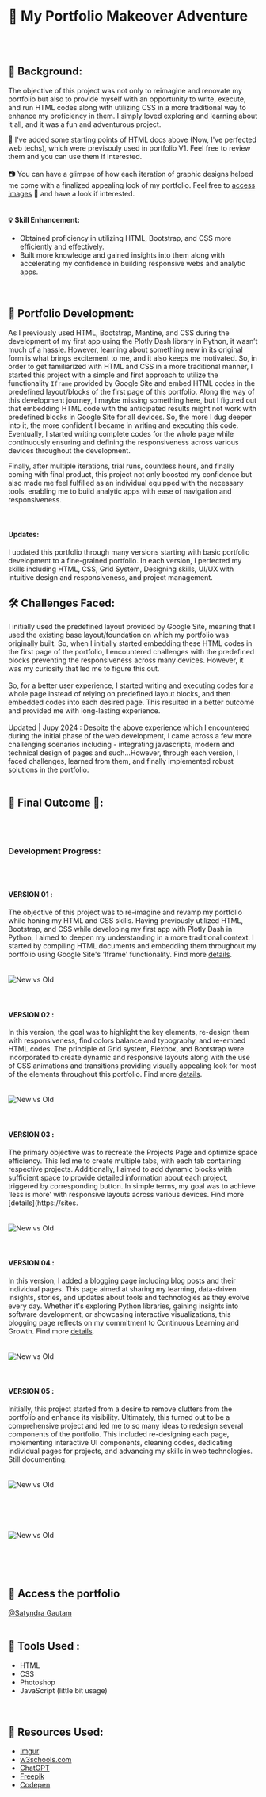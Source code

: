 # 🎨 My Portfolio Makeover Adventure
<br><br>

## 🌟 Background:
The objective of this project was not only to reimagine and renovate my portfolio but also to provide myself with an opportunity to write, execute, and run HTML codes 
along with utilizing CSS in a more traditional way to enhance my proficiency in them. I simply loved exploring and learning about it all, and it was a fun and adventurous project.

📁 I've added some starting points of HTML docs above (Now, I've perfected web techs), which were previsouly used in portfolio V1. Feel free to review them and you can use them if interested.<br><br>
📷 You can have a glimpse of how each iteration of graphic designs helped me come with a finalized appealing look of my portfolio. Feel free to [access images](https://imgur.com/a/oVnPeqP) 🔗 and have a look if interested. 
<br><br>

#### 💡 Skill Enhancement:
* Obtained proficiency in utilizing HTML, Bootstrap, and CSS more efficiently and effectively.
* Built more knowledge and gained insights into them along with accelerating my confidence in building responsive webs and analytic apps.
<br><br><br>

## 🚀 Portfolio Development:
As I previously used HTML, Bootstrap, Mantine, and CSS during the development of my first app using the Plotly Dash library in Python, it wasn’t much of a hassle. 
However, learning about something new in its original form is what brings excitement to me, and it also keeps me motivated. So, in order to get 
familiarized with HTML and CSS in a more traditional manner, I started this project with a simple and first approach to utilize 
the functionality `Iframe` provided by Google Site and embed HTML codes in the predefined layout/blocks of the first page of this portfolio. Along the way 
of this development journey, I maybe missing something here, but I figured out that embedding HTML code with the anticipated results might not work with predefined
blocks in Google Site for all devices. So, the more I dug deeper into it, the more confident I became in writing and executing this code. 
Eventually, I started writing complete codes for the whole page while continuously ensuring and defining the responsiveness across various devices throughout the development.

Finally, after multiple iterations, trial runs, countless hours, and finally coming with final product, this project not only boosted my confidence but also made me feel 
fulfilled as an individual equipped with the necessary tools, enabling me to build analytic apps with ease of navigation and responsiveness.
<br><br><br>

#### Updates: 
I updated this portfolio through many versions starting with basic portfolio development to a fine-grained portfolio. In each version, I perfected my skills including HTML, CSS, Grid System, 
Designing skills, UI/UX with intuitive design and responsiveness, and project management. 

## 🛠️ Challenges Faced:
I initially used the predefined layout provided by Google Site, meaning that I used the existing base layout/foundation on which my portfolio was originally built. 
So, when I initially started embedding these HTML codes in the first page of the portfolio, I encountered challenges with the predefined blocks preventing the 
responsiveness across many devices. However, it was my curiosity that led me to figure this out.
<br><br>
So, for a better user experience, I started writing and executing codes for a whole page instead of relying on predefined layout blocks, and then embedded codes 
into each desired page. This resulted in a better outcome and provided me with long-lasting experience.
<br><br>
Updated | Jupy 2024 : Despite the above experience which I encountered during the initial phase of the web development, I came across a few more challenging scenarios including - 
integrating javascripts, modern and technical design of pages and such...However, through each version, I faced challenges, learned from them, and finally implemented 
robust solutions in the portfolio. 
<br><br>

## 🎉 Final Outcome 🎉: 
<br><br>

### Development Progress:
<br><br>
#### VERSION 01 : 
The objective of this project was to re-imagine and revamp my portfolio while honing my HTML and CSS skills. Having previously utilized HTML, Bootstrap, and 
CSS while developing my first app with Plotly Dash in Python, I aimed to deepen my understanding in a more traditional context. I started by compiling HTML 
documents and embedding them throughout my portfolio using Google Site's 'Iframe' functionality. Find more [details](https://sites.google.com/view/gautamsatyndra/projects/portfolio-makeover-v1).
<br><br><br>
![New vs Old](https://github.com/satyndragautam/my-portfolio-makeover-adventure/blob/main/images/v1.png)
<br><br><br>
#### VERSION 02 : 
In this version, the goal was to highlight the key elements, re-design them with responsiveness, find colors balance and typography, and re-embed HTML codes. 
The principle of Grid system, Flexbox, and Bootstrap were incorporated to create dynamic and responsive layouts along with the use of CSS animations and 
transitions providing visually appealing look for most of the elements throughout this portfolio. Find more [details](https://sites.google.com/view/gautamsatyndra/projects/web-dev-responsive-design-v2).
<br><br><br>
![New vs Old](https://github.com/satyndragautam/my-portfolio-makeover-adventure/blob/main/images/v2.png)
<br><br><br>
#### VERSION 03 : 
The primary objective was to recreate the Projects Page and optimize space efficiency. This led me to create multiple tabs, with each tab containing 
respective projects. Additionally, I aimed to add dynamic blocks with sufficient space to provide detailed information about each project, triggered 
by corresponding button. In simple terms, my goal was to achieve 'less is more' with responsive layouts across various devices. Find more [details](https://sites.<br><br><br>
![New vs Old](https://github.com/satyndragautam/my-portfolio-makeover-adventure/blob/main/images/v3.png)
<br><br><br>
#### VERSION 04 : 
In this version, I added a blogging page including blog posts and their individual pages. This page aimed at sharing my learning, data-driven insights, 
stories, and updates about tools and technologies as they evolve every day. Whether it's exploring Python libraries, gaining insights into software 
development, or showcasing interactive visualizations, this blogging page reflects on my commitment to Continuous Learning and Growth. Find more [details](https://sites.google.com/view/gautamsatyndra/projects/develop-blogging-pages-v4).
<br><br><br>
![New vs Old](https://github.com/satyndragautam/my-portfolio-makeover-adventure/blob/main/images/v4.png)
<br><br><br>
#### VERSION 05 : 
Initially, this project started from a desire to remove clutters from the portfolio and enhance its visibility. Ultimately, this turned out to be a 
comprehensive project and led me to so many ideas to redesign several components of the portfolio. This included re-designing each page, implementing 
interactive UI components, cleaning codes, dedicating individual pages for projects, and advancing my skills in web technologies. Still documenting.
<br><br><br>
![New vs Old](https://github.com/satyndragautam/my-portfolio-makeover-adventure/blob/main/images/v5_hom.png)
<br><br><br><br><br><br>
![New vs Old](https://github.com/satyndragautam/my-portfolio-makeover-adventure/blob/main/images/v5_mislncs_pages.png)
<br><br><br><br><br>

## 🔗 Access the portfolio 
[@Satyndra Gautam](https://sites.google.com/view/gautamsatyndra/about-me)
<br><br>


## 🧰 Tools Used : 
* HTML
* CSS
* Photoshop
* JavaScript (little bit usage) 
<br><br><br>

## 📝 Resources Used: 
* [Imgur](https://imgur.com/)
* [w3schools.com](https://www.w3schools.com/)
* [ChatGPT](https://chat.openai.com/)
* [Freepik](https://www.freepik.com/)
* [Codepen](https://codepen.io/)

<br><br><br><br><br><br><br><br><br>
